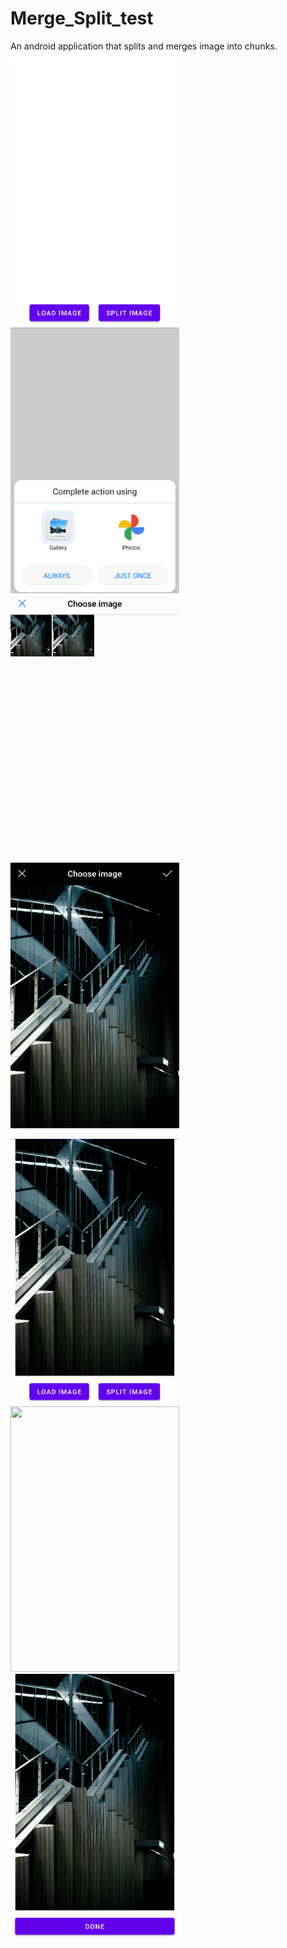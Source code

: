 # Merge_Split_test
 
An android application that splits and merges image into chunks.

<img src="/ScreenShots/Screen_1.png" width="270" height="425"> <img src="/ScreenShots/Screen_2.png" width="270" height="425"> <img src="/ScreenShots/Screen_3.png" width="270" height="425"> <img src="/ScreenShots/Screen_4.png" width="270" height="425">

<img src="/ScreenShots/Screen_5.png" width="270" height="425"> <img src="/ScreenShots/Screen_6.png" width="270" height="425"> <img src="/ScreenShots/Screen_7.png" width="270" height="425">
